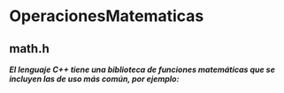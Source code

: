 # OperacionesMatematicas

## math.h

**_El lenguaje C++ tiene una biblioteca de funciones matemáticas que se incluyen las de uso más común, por ejemplo:_**
